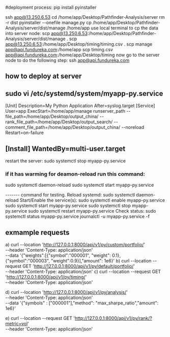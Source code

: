 #deployment process:
pip install pyinstaller

ssh app@13.250.6.53
cd /home/app/Desktop/Pathfinder-Analysis/server
rm -r dist
pyinstaller --onefile manage.py
cp /home/app/Desktop/Pathfinder-Analysis/server/dist/manage /home/app
use local terminal to cp the data into server node:
 scp app@13.250.6.53:/home/app/Desktop/Pathfinder-Analysis/server/dist/manage . 
 scp app@13.250.6.53:/home/app/Desktop/timing/timing.csv .
 scp manage app@api.fundureka.com:/home/app
 scp timing.csv app@api.fundureka.com:/home/app/Desktop/timing
now go to the server node to do the following step:
ssh app@api.fundureka.com
## how to deploy at server
sudo vi /etc/systemd/system/myapp-py.service
-------
[Unit]
Description=My Python Application
After=syslog.target
[Service]
User=app
ExecStart=/home/app/manage runserver_path --file_path=/home/app/Desktop/output_china/ --rank_file_path=/home/app/Desktop/output_search/ --comment_file_path=/home/app/Desktop/output_china/ --noreload
Restart=on-failure

[Install]
WantedBy=multi-user.target
-------
restart the server:
sudo systemctl stop myapp-py.service 
### if it has warming for deamon-reload run this command: 
sudo systemctl daemon-reload 
sudo systemctl start myapp-py.service 

------- command for testing.
Reload systemd: sudo systemctl daemon-reload
Start/Enable the service(s): 
sudo systemctl enable myapp-py.service
sudo systemctl start myapp-py.service 
sudo systemctl stop myapp-py.service 
sudo systemctl restart myapp-py.service
Check status: 
sudo systemctl status myapp-py.service
journalctl -u myapp-py.service -f


## exmample requests
a)
curl --location 'http://127.0.0.1:8000/api/v1/py/custom/portfolio/' \
--header 'Content-Type: application/json' \
--data '{"weights":[{"symbol":"000001", "weight": 0.1}, {"symbol":"000003", "weight":0.9}],"amount": 1e6}'
b)
curl --location --request GET 'http://127.0.0.1:8000/api/v1/py/default/portfolio/' \
--header 'Content-Type: application/json' 
c)
curl --location --request GET 'http://127.0.0.1:8000/api/v1/py/timing/' \
--header 'Content-Type: application/json' 

d)
curl --location 'http://127.0.0.1:8000/api/v1/py/analysis/' \
--header 'Content-Type: application/json' \
--data '{"symbols" : ["000001"],"method": "max_sharpe_ratio","amount": 1e6}'

e)
curl --location --request GET 'http://127.0.0.1:8000/api/v1/py/rank/?metric=vol' \
--header 'Content-Type: application/json' 